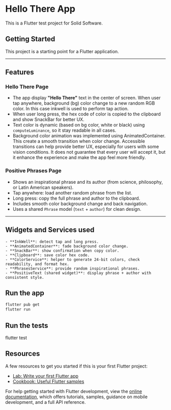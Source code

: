 # Hello There App

This is a Flutter test project for Solid Software.

## Getting Started

This project is a starting point for a Flutter application.

---

## Features
### Hello There Page
- The app display **"Hello There"** text in the center of screen. When user tap anywhere, background (bg) color change to a new random RGB color. In this case inkwell is used to perform tap action.
- When user long press, the hex code of color is copied to the clipboard and show SnackBar for better UX.
- Text color is dynamic (based on bg color, white or black) using `computeLuminance`, so it stay readable in all cases.
- Background color animation was implemented using AnimatedContainer. This create a smooth transition when color change. Accessible transitions can help provide better UX, especially for users with some vision conditions. It does not guarantee that every user will accept it, but it enhance the experience and make the app feel more friendly.

### Positive Phrases Page
- Shows an inspirational phrase and its author (from science, philosophy, or Latin American speakers).
- Tap anywhere: load another random phrase from the list.
- Long press: copy the full phrase and author to the clipboard.
- Includes smooth color background change and back navigation.
- Uses a shared `Phrase` model (`text` + `author`) for clean design.

---

## Widgets and Services used
    - **InkWell**: detect tap and long press.
    - **AnimatedContainer**: fade background color change.
    - **SnackBar**: show confirmation when copy color.
    - **Clipboard**: save color hex code.
    - **ColorService**: helper to generate 24-bit colors, check readability, and format hex.
    - **PhrasesService**: provide random inspirational phrases.
    - **PositiveText (shared widget)**: display phrase + author with consistent style.  


## Run the app 
```bash
flutter pub get
flutter run
```

## Run the tests
flutter test

## Resources
A few resources to get you started if this is your first Flutter project:

- [Lab: Write your first Flutter app](https://docs.flutter.dev/get-started/codelab)
- [Cookbook: Useful Flutter samples](https://docs.flutter.dev/cookbook)

For help getting started with Flutter development, view the
[online documentation](https://docs.flutter.dev/), which offers tutorials,
samples, guidance on mobile development, and a full API reference.

